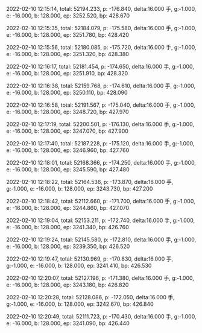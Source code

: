 2022-02-10 12:15:14, total: 52194.233, p: -176.840, delta:16.000 手, g:-1.000, e: -16.000, b: 128.000, ep: 3252.520, bp: 428.670

2022-02-10 12:15:35, total: 52184.079, p: -175.580, delta:16.000 手, g:-1.000, e: -16.000, b: 128.000, ep: 3251.780, bp: 428.420

2022-02-10 12:15:56, total: 52180.085, p: -175.720, delta:16.000 手, g:-1.000, e: -16.000, b: 128.000, ep: 3251.320, bp: 428.380

2022-02-10 12:16:17, total: 52181.454, p: -174.650, delta:16.000 手, g:-1.000, e: -16.000, b: 128.000, ep: 3251.910, bp: 428.320

2022-02-10 12:16:38, total: 52159.768, p: -174.610, delta:16.000 手, g:-1.000, e: -16.000, b: 128.000, ep: 3250.110, bp: 428.090

2022-02-10 12:16:58, total: 52191.567, p: -175.040, delta:16.000 手, g:-1.000, e: -16.000, b: 128.000, ep: 3248.720, bp: 427.970

2022-02-10 12:17:19, total: 52200.501, p: -176.130, delta:16.000 手, g:-1.000, e: -16.000, b: 128.000, ep: 3247.070, bp: 427.900

2022-02-10 12:17:40, total: 52187.228, p: -175.120, delta:16.000 手, g:-1.000, e: -16.000, b: 128.000, ep: 3246.960, bp: 427.760

2022-02-10 12:18:01, total: 52168.366, p: -174.250, delta:16.000 手, g:-1.000, e: -16.000, b: 128.000, ep: 3245.590, bp: 427.480

2022-02-10 12:18:22, total: 52164.536, p: -173.870, delta:16.000 手, g:-1.000, e: -16.000, b: 128.000, ep: 3243.730, bp: 427.200

2022-02-10 12:18:42, total: 52112.660, p: -171.700, delta:16.000 手, g:-1.000, e: -16.000, b: 128.000, ep: 3244.860, bp: 427.070

2022-02-10 12:19:04, total: 52153.211, p: -172.740, delta:16.000 手, g:-1.000, e: -16.000, b: 128.000, ep: 3241.340, bp: 426.760

2022-02-10 12:19:24, total: 52145.580, p: -172.810, delta:16.000 手, g:-1.000, e: -16.000, b: 128.000, ep: 3239.350, bp: 426.520

2022-02-10 12:19:47, total: 52130.969, p: -170.830, delta:16.000 手, g:-1.000, e: -16.000, b: 128.000, ep: 3241.410, bp: 426.530

2022-02-10 12:20:07, total: 52127.196, p: -171.380, delta:16.000 手, g:-1.000, e: -16.000, b: 128.000, ep: 3243.180, bp: 426.820

2022-02-10 12:20:28, total: 52128.086, p: -172.050, delta:16.000 手, g:-1.000, e: -16.000, b: 128.000, ep: 3242.670, bp: 426.840

2022-02-10 12:20:49, total: 52111.723, p: -170.430, delta:16.000 手, g:-1.000, e: -16.000, b: 128.000, ep: 3241.090, bp: 426.440